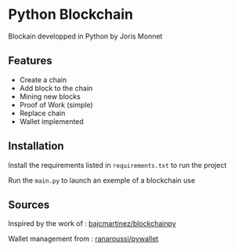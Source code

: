 # Python Blockchain
Blockain developped in Python by Joris Monnet
## Features
* Create a chain
* Add block to the chain
* Mining new blocks
* Proof of Work (simple)
* Replace chain
* Wallet implemented
## Installation
Install the requirements listed in `requirements.txt` to run the project

Run the `main.py` to launch an exemple of a blockchain use

## Sources
Inspired by the work of :
[bajcmartinez/blockchainpy](https://github.com/bajcmartinez/blockchainpy)

Wallet management from :
[ranaroussi/pywallet](https://github.com/ranaroussi/pywallet)



